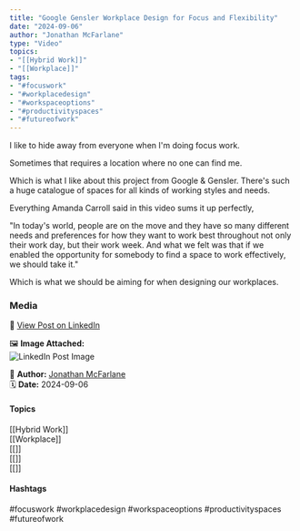 ```yaml
---
title: "Google Gensler Workplace Design for Focus and Flexibility"  
date: "2024-09-06"  
author: "Jonathan McFarlane"  
type: "Video"  
topics:  
- "[[Hybrid Work]]"  
- "[[Workplace]]"
tags:  
- "#focuswork"  
- "#workplacedesign"  
- "#workspaceoptions"  
- "#productivityspaces"  
- "#futureofwork" 
---
```

I like to hide away from everyone when I'm doing focus work.

Sometimes that requires a location where no one can find me.

Which is what I like about this project from Google & Gensler. There's such a huge catalogue of spaces for all kinds of working styles and needs.

Everything Amanda Carroll said in this video sums it up perfectly,  
  
"In today's world, people are on the move and they have so many different needs and preferences for how they want to work best throughout not only their work day, but their work week. And what we felt was that if we enabled the opportunity for somebody to find a space to work effectively, we should take it."

Which is what we should be aiming for when designing our workplaces.

### Media

🔗 [View Post on LinkedIn](https://www.linkedin.com/feed/update/urn:li:activity:7237688865816240129)  
  
🖼 **Image Attached:**  
![LinkedIn Post Image](https://media.licdn.com/dms/image/v2/D5605AQHWjEIWuxD7Kg/videocover-high/videocover-high/0/1725599479482?e=1742263200&v=beta&t=FJp1foTiN3gk38Z4wbvfgUx6OD_uCS15MbrblbYAHWo)  
  
👤 **Author:** [Jonathan McFarlane](https://www.linkedin.com/in/jonathanmcfarlane/)  
🗓️ **Date:** 2024-09-06

#### Topics

[[Hybrid Work]]  
[[Workplace]]  
[[]]  
[[]]  
[[]]

#### Hashtags

#focuswork #workplacedesign #workspaceoptions #productivityspaces #futureofwork